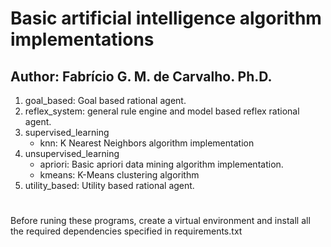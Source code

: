 # Basic artificial intelligence algorithm implementations
## Author: Fabrício G. M. de Carvalho. Ph.D.




1. goal_based: Goal based rational agent.
1. reflex_system: general rule engine and model based reflex rational agent.
1. supervised_learning
    - knn: K Nearest Neighbors algorithm implementation
1. unsupervised_learning
    - apriori: Basic apriori data mining algorithm implementation.
    - kmeans: K-Means clustering algorithm
1. utility_based: Utility based rational agent.

#
Before runing these programs, create a virtual environment and install all the required dependencies specified in requirements.txt







